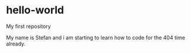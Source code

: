 # hello-world
My first repository


My name is Stefan and i am starting to learn how to code for the 404 time already.
